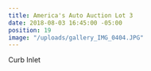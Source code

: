 ```yaml
---
title: America's Auto Auction Lot 3
date: 2018-08-03 16:45:00 -05:00
position: 19
image: "/uploads/gallery_IMG_0404.JPG"
---
```


Curb Inlet